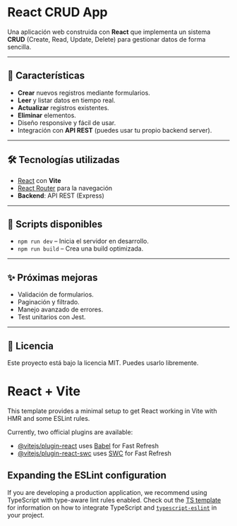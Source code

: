 # React CRUD App

Una aplicación web construida con **React** que implementa un sistema **CRUD** (Create, Read, Update, Delete) para gestionar datos de forma sencilla.

---

## 🚀 Características

- **Crear** nuevos registros mediante formularios.
- **Leer** y listar datos en tiempo real.
- **Actualizar** registros existentes.
- **Eliminar** elementos.
- Diseño responsive y fácil de usar.
- Integración con **API REST** (puedes usar tu propio backend server).

---

## 🛠️ Tecnologías utilizadas

- [React](https://reactjs.org/) con **Vite**
- [React Router](https://reactrouter.com/) para la navegación
- **Backend**: API REST (Express)

---

## 🧪 Scripts disponibles

- `npm run dev` – Inicia el servidor en desarrollo.
- `npm run build` – Crea una build optimizada.

---

## ✨ Próximas mejoras

- Validación de formularios.
- Paginación y filtrado.
- Manejo avanzado de errores.
- Test unitarios con Jest.

---

## 📝 Licencia

Este proyecto está bajo la licencia MIT. Puedes usarlo libremente.

# React + Vite

This template provides a minimal setup to get React working in Vite with HMR and some ESLint rules.

Currently, two official plugins are available:

- [@vitejs/plugin-react](https://github.com/vitejs/vite-plugin-react/blob/main/packages/plugin-react) uses [Babel](https://babeljs.io/) for Fast Refresh
- [@vitejs/plugin-react-swc](https://github.com/vitejs/vite-plugin-react/blob/main/packages/plugin-react-swc) uses [SWC](https://swc.rs/) for Fast Refresh

## Expanding the ESLint configuration

If you are developing a production application, we recommend using TypeScript with type-aware lint rules enabled. Check out the [TS template](https://github.com/vitejs/vite/tree/main/packages/create-vite/template-react-ts) for information on how to integrate TypeScript and [`typescript-eslint`](https://typescript-eslint.io) in your project.
